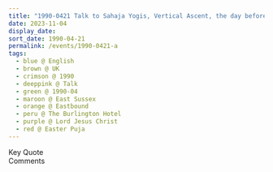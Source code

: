 ```yaml
---
title: "1990-0421 Talk to Sahaja Yogis, Vertical Ascent, the day before Easter Pūjā, Before Dinner, The Burlington Hotel, Grand Parade, Eastbourne BN21 3YN, East Sussex, UK"
date: 2023-11-04
display_date: 
sort_date: 1990-04-21
permalink: /events/1990-0421-a
tags:
  - blue @ English
  - brown @ UK
  - crimson @ 1990
  - deeppink @ Talk
  - green @ 1990-04
  - maroon @ East Sussex
  - orange @ Eastbound
  - peru @ The Burlington Hotel
  - purple @ Lord Jesus Christ
  - red @ Easter Puja
---
```


<wave-list>
  <list-title color="green" width="75">Key Quote</list-title>
  <list-item color="BlanchedAlmond"  width="200"></list-item>
  <list-item color="Lavender"></list-item>
  <list-item color="BlanchedAlmond"></list-item>
</wave-list>

<br>

<wave-list>
  <list-title color="green" width="75">Comments</list-title>
  <list-item color="BlanchedAlmond"  width="200"></list-item>
  <list-item color="Lavender"></list-item>
  <list-item color="BlanchedAlmond"></list-item>
</wave-list>
